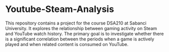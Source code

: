 # Youtube-Steam-Analysis
This repository contains a project for the course DSA210 at Sabanci University. It explores the relationship between gaming activity on Steam and YouTube watch history. The primary goal is to investigate whether there is a significant correlation between the periods when a game is actively played and when related content is consumed on YouTube.
